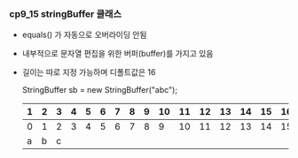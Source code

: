 ### cp9_15 stringBuffer 클래스

- equals() 가 자동으로 오버라이딩 안됨
- 내부적으로 문자열 편집을 위한 버퍼(buffer)를 가지고 있음
- 길이는 따로 지정 가능하며 디폴트값은 16

  StringBuffer sb = new StringBuffer("abc");

  | 1   | 2   | 3   | 4   | 5   | 6   | 7   | 8   | 9   | 10  | 11  | 12  | 13  | 14  | 15  | 16  |     |     |     |
  | --- | --- | --- | --- | --- | --- | --- | --- | --- | --- | --- | --- | --- | --- | --- | --- | --- | --- | --- |
  | 0   | 1   | 2   | 3   | 4   | 5   | 6   | 7   | 8   | 9   | 10  | 11  | 12  | 13  | 14  | 15  | 16  | 17  | 18  |
  | a   | b   | c   |     |     |     |     |     |     |     |     |     |     |     |     |     |     |     |     |
